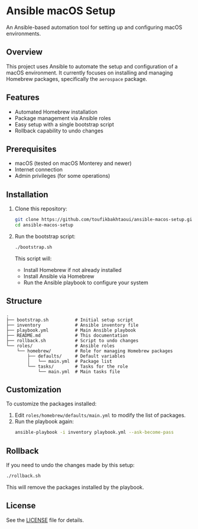 # Ansible macOS Setup

An Ansible-based automation tool for setting up and configuring macOS environments.

## Overview

This project uses Ansible to automate the setup and configuration of a macOS environment. It currently focuses on installing and managing Homebrew packages, specifically the `aerospace` package.

## Features

- Automated Homebrew installation
- Package management via Ansible roles
- Easy setup with a single bootstrap script
- Rollback capability to undo changes

## Prerequisites

- macOS (tested on macOS Monterey and newer)
- Internet connection
- Admin privileges (for some operations)

## Installation

1. Clone this repository:
   ```bash
   git clone https://github.com/toufikbakhtaoui/ansible-macos-setup.git
   cd ansible-macos-setup
   ```

2. Run the bootstrap script:
   ```bash
   ./bootstrap.sh
   ```

   This script will:
   - Install Homebrew if not already installed
   - Install Ansible via Homebrew
   - Run the Ansible playbook to configure your system

## Structure

```
.
├── bootstrap.sh          # Initial setup script
├── inventory             # Ansible inventory file
├── playbook.yml          # Main Ansible playbook
├── README.md             # This documentation
├── rollback.sh           # Script to undo changes
└── roles/                # Ansible roles
    └── homebrew/         # Role for managing Homebrew packages
        ├── defaults/     # Default variables
        │   └── main.yml  # Package list
        └── tasks/        # Tasks for the role
            └── main.yml  # Main tasks file
```

## Customization

To customize the packages installed:

1. Edit `roles/homebrew/defaults/main.yml` to modify the list of packages.
2. Run the playbook again:
   ```bash
   ansible-playbook -i inventory playbook.yml --ask-become-pass
   ```

## Rollback

If you need to undo the changes made by this setup:

```bash
./rollback.sh
```

This will remove the packages installed by the playbook.

## License

See the [LICENSE](LICENSE) file for details.

